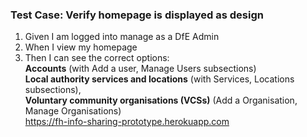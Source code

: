 ### Test Case: Verify homepage is displayed as design

1. Given I am logged into manage as a DfE Admin
2. When I view my homepage
3. Then I can see the correct options:<br/>
   **Accounts** (with Add a user, Manage Users subsections)<br/>
   **Local authority services and locations** (with Services, Locations subsections),<br/>
   **Voluntary community organisations (VCSs)** (Add a Organisation, Manage Organisations)<br/>
   https://fh-info-sharing-prototype.herokuapp.com